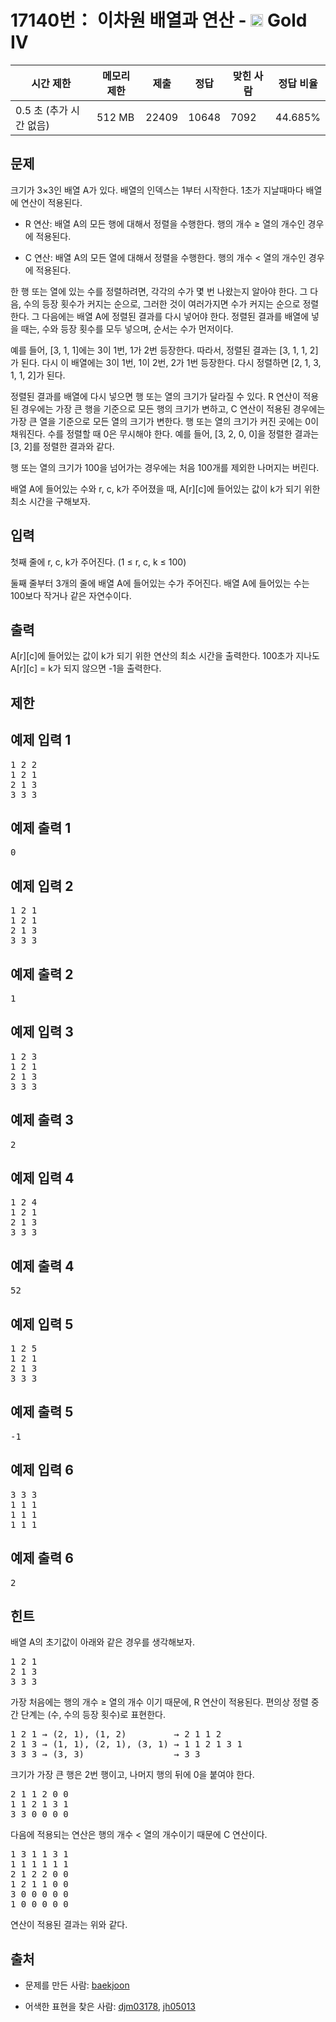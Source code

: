 # 17140번： 이차원 배열과 연산 - <img src="https://static.solved.ac/tier_small/12.svg" style="height:20px" /> Gold IV



| 시간 제한 | 메모리 제한 | 제출 | 정답 | 맞힌 사람 | 정답 비율 |
| --- | --- | --- | --- | --- | --- |
| 0.5 초 (추가 시간 없음) | 512 MB | 22409 | 10648 | 7092 | 44.685% |
## 문제

크기가 3×3인 배열 A가 있다. 배열의 인덱스는 1부터 시작한다. 1초가 지날때마다 배열에 연산이 적용된다.

- R 연산: 배열 A의 모든 행에 대해서 정렬을 수행한다. 행의 개수 ≥ 열의 개수인 경우에 적용된다.

- C 연산: 배열 A의 모든 열에 대해서 정렬을 수행한다. 행의 개수 < 열의 개수인 경우에 적용된다.

한 행 또는 열에 있는 수를 정렬하려면, 각각의 수가 몇 번 나왔는지 알아야 한다. 그 다음, 수의 등장 횟수가 커지는 순으로, 그러한 것이 여러가지면 수가 커지는 순으로 정렬한다. 그 다음에는 배열 A에 정렬된 결과를 다시 넣어야 한다. 정렬된 결과를 배열에 넣을 때는, 수와 등장 횟수를 모두 넣으며, 순서는 수가 먼저이다.

예를 들어, [3, 1, 1]에는 3이 1번, 1가 2번 등장한다. 따라서, 정렬된 결과는 [3, 1, 1, 2]가 된다. 다시 이 배열에는 3이 1번, 1이 2번, 2가 1번 등장한다. 다시 정렬하면 [2, 1, 3, 1, 1, 2]가 된다.

정렬된 결과를 배열에 다시 넣으면 행 또는 열의 크기가 달라질 수 있다. R 연산이 적용된 경우에는 가장 큰 행을 기준으로 모든 행의 크기가 변하고, C 연산이 적용된 경우에는 가장 큰 열을 기준으로 모든 열의 크기가 변한다. 행 또는 열의 크기가 커진 곳에는 0이 채워진다. 수를 정렬할 때 0은 무시해야 한다. 예를 들어, [3, 2, 0, 0]을 정렬한 결과는 [3, 2]를 정렬한 결과와 같다.

행 또는 열의 크기가 100을 넘어가는 경우에는 처음 100개를 제외한 나머지는 버린다.

배열 A에 들어있는 수와 r, c, k가 주어졌을 때, A[r][c]에 들어있는 값이 k가 되기 위한 최소 시간을 구해보자.

## 입력

첫째 줄에 r, c, k가 주어진다. (1 ≤ r, c, k ≤ 100)

둘째 줄부터 3개의 줄에 배열 A에 들어있는 수가 주어진다. 배열 A에 들어있는 수는 100보다 작거나 같은 자연수이다.

## 출력

A[r][c]에 들어있는 값이 k가 되기 위한 연산의 최소 시간을 출력한다. 100초가 지나도 A[r][c] = k가 되지 않으면 -1을 출력한다.

## 제한

## 예제 입력 1

<pre>1 2 2
1 2 1
2 1 3
3 3 3
</pre>
## 예제 출력 1

<pre>0
</pre>
## 예제 입력 2

<pre>1 2 1
1 2 1
2 1 3
3 3 3
</pre>
## 예제 출력 2

<pre>1
</pre>
## 예제 입력 3

<pre>1 2 3
1 2 1
2 1 3
3 3 3
</pre>
## 예제 출력 3

<pre>2
</pre>
## 예제 입력 4

<pre>1 2 4
1 2 1
2 1 3
3 3 3
</pre>
## 예제 출력 4

<pre>52
</pre>
## 예제 입력 5

<pre>1 2 5
1 2 1
2 1 3
3 3 3
</pre>
## 예제 출력 5

<pre>-1
</pre>
## 예제 입력 6

<pre>3 3 3
1 1 1
1 1 1
1 1 1
</pre>
## 예제 출력 6

<pre>2
</pre>
## 힌트

배열 A의 초기값이 아래와 같은 경우를 생각해보자.

<pre>1 2 1
2 1 3
3 3 3
</pre>
가장 처음에는 행의 개수 ≥ 열의 개수 이기 때문에, R 연산이 적용된다. 편의상 정렬 중간 단계는 (수, 수의 등장 횟수)로 표현한다.

<pre>1 2 1 → (2, 1), (1, 2)         → 2 1 1 2
2 1 3 → (1, 1), (2, 1), (3, 1) → 1 1 2 1 3 1
3 3 3 → (3, 3)                 → 3 3</pre>
크기가 가장 큰 행은 2번 행이고, 나머지 행의 뒤에 0을 붙여야 한다.

<pre>2 1 1 2 0 0
1 1 2 1 3 1
3 3 0 0 0 0</pre>
다음에 적용되는 연산은 행의 개수 < 열의 개수이기 때문에 C 연산이다. 

<pre>1 3 1 1 3 1
1 1 1 1 1 1
2 1 2 2 0 0
1 2 1 1 0 0
3 0 0 0 0 0
1 0 0 0 0 0
</pre>
연산이 적용된 결과는 위와 같다.

## 출처

- 문제를 만든 사람: [baekjoon](/user/baekjoon)

- 어색한 표현을 찾은 사람: [djm03178](/user/djm03178), [jh05013](/user/jh05013)